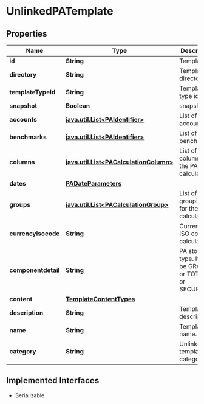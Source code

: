 

# UnlinkedPATemplate


## Properties

Name | Type | Description | Notes
------------ | ------------- | ------------- | -------------
**id** | **String** | Template id. |  [optional]
**directory** | **String** | Template directory. |  [optional]
**templateTypeId** | **String** | Template type id |  [optional]
**snapshot** | **Boolean** | snapshot. |  [optional]
**accounts** | [**java.util.List&lt;PAIdentifier&gt;**](PAIdentifier.md) | List of accounts |  [optional]
**benchmarks** | [**java.util.List&lt;PAIdentifier&gt;**](PAIdentifier.md) | List of benchmarks |  [optional]
**columns** | [**java.util.List&lt;PACalculationColumn&gt;**](PACalculationColumn.md) | List of columns for the PA calculation |  [optional]
**dates** | [**PADateParameters**](PADateParameters.md) |  |  [optional]
**groups** | [**java.util.List&lt;PACalculationGroup&gt;**](PACalculationGroup.md) | List of groupings for the PA calculation |  [optional]
**currencyisocode** | **String** | Currency ISO code for calculation. |  [optional]
**componentdetail** | **String** | PA storage type. It can be GROUPS or TOTALS or SECURITIES. |  [optional]
**content** | [**TemplateContentTypes**](TemplateContentTypes.md) |  |  [optional]
**description** | **String** | Template description. |  [optional]
**name** | **String** | Template name. |  [optional]
**category** | **String** | Unlinked template category |  [optional]


## Implemented Interfaces

* Serializable


